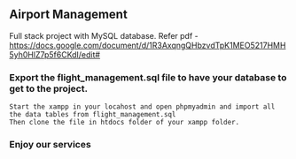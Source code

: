 ## Airport Management
Full stack project with MySQL database.
Refer pdf -https://docs.google.com/document/d/1R3AxqngQHbzvdTpK1MEO5217HMH5yh0HlZ7p5f6CKdI/edit#
### Export the flight_management.sql file to have your database to get to the project.
    Start the xampp in your locahost and open phpmyadmin and import all the data tables from flight_management.sql
    Then clone the file in htdocs folder of your xampp folder.
   
### Enjoy our services
